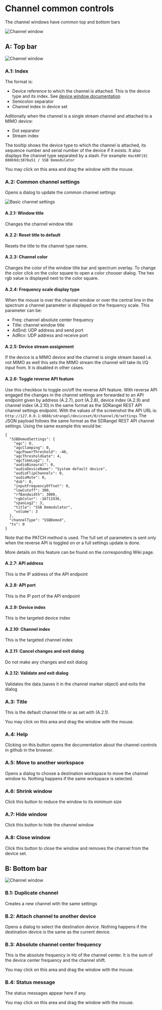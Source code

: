<h1>Channel common controls</h1>

The channel windows have common top and bottom bars

![Channel window](../../doc/img/ChannelWindow.png)

<h2>A: Top bar</h2>

![Channel window](../../doc/img/ChannelWindow_top.png)

<h3>A.1: Index</h3>

The format is:

  - Device reference to which the channel is attached. This is the device type and its index. See [device window documentation](../device/readme.md)
  - Semicolon separator
  - Channel index in device set

Aditionally when the channel is a single stream channel and attached to a MIMO device:

  - Dot separator
  - Stream index

The tooltip shows the device type to which the channel is attached, its sequence number and serial number of the device if it exists. It also displays the channel type separated by a slash. For example: `HackRF[0] 88869dc3878a51 / SSB Demodulator`

You may click on this area and drag the window with the mouse.

<h3>A.2: Common channel settings</h3>

Opens a dialog to update the common channel settings

![Basic channel settings](../../doc/img/BasicChannelSettings.png)

<h4>A.2.1: Window title</h4>

Changes the channel window title

<h4>A.2.2: Reset title to default</h4>

Resets the title to the channel type name.

<h4>A.2.3: Channel color</h4>

Changes the color of the window title bar and spectrum overlay. To change the color click on the color square to open a color chooser dialog. The hex rgb value is displayed next to the color square.

<h4>A.2.4: Frequency scale display type</h4>

When the mouse is over the channel window or over the central line in the spectrum a channel parameter is displayed on the frequency scale. This parameter can be:

  - Freq: channel absolute center frequency
  - Title: channel window title
  - AdSnd: UDP address and send port
  - AdRcv: UDP address and receive port

<h4>A.2.5: Device stream assignment</h4>

If the device is a MIMO device and the channel is single stream based i.e. not MIMO as well this sets the MIMO stream the channel will take its I/Q input from. It is disabled in other cases.

<h4>A.2.6: Toggle reverse API feature</h4>

Use this checkbox to toggle on/off the reverse API feature. With reverse API engaged the changes in the channel settings are forwarded to an API endpoint given by address (A.2.7), port (A.2.8), device index (A.2.9) and channel index (A.2.10) in the same format as the SDRangel REST API channel settings endpoint. With the values of the screenshot the API URL is: `http://127.0.0.1:8888/sdrangel/deviceset/0/channel/0/settings` The JSON payload follows the same format as the SDRangel REST API channel settings. Using the same example this would be:

```
{
  "SSBDemodSettings": {
    "agc": 0,
    "agcClamping": 0,
    "agcPowerThreshold": -40,
    "agcThresholdGate": 4,
    "agcTimeLog2": 7,
    "audioBinaural": 0,
    "audioDeviceName": "System default device",
    "audioFlipChannels": 0,
    "audioMute": 0,
    "dsb": 0,
    "inputFrequencyOffset": 0,
    "lowCutoff": 300,
    "rfBandwidth": 3000,
    "rgbColor": -16711936,
    "spanLog2": 3,
    "title": "SSB Demodulator",
    "volume": 3
  },
  "channelType": "SSBDemod",
  "tx": 0
}
```
Note that the PATCH method is used. The full set of parameters is sent only when the reverse API is toggled on or a full settings update is done.

More details on this feature can be found on the corresponding Wiki page.

<h4>A.2.7: API address</h4>

This is the IP address of the API endpoint

<h4>A.2.8: API port</h4>

This is the IP port of the API endpoint

<h4>A.2.9: Device index</h4>

This is the targeted device index

<h4>A.2.10: Channel index</h4>

This is the targeted channel index

<h4>A.2.11: Cancel changes and exit dialog</h4>

Do not make any changes and exit dialog

<h4>A.2.12: Validate and exit dialog</h4>

Validates the data (saves it in the channel marker object) and exits the dialog

<h3>A.3: Title</h3>

This is the default channel title or as set with (A.2.1).

You may click on this area and drag the window with the mouse.

<h3>A.4: Help</h3>

Clicking on this button opens the documentation about the channel controls in github in the browser.

<h3>A.5: Move to another workspace</h3>

Opens a dialog to choose a destination workspace to move the channel window to. Nothing happens if the same workspace is selected.

<h3>A.6: Shrink window</h3>

Click this button to reduce the window to its minimum size

<h3>A.7: Hide window</h3>

Click this button to hide the channel window

<h3>A.8: Close window</h3>

Click this button to close the window and removes the channel from the device set.

<h2>B: Bottom bar</h2>

![Channel window](../../doc/img/ChannelWindow_bottom.png)

<h3>B.1: Duplicate channel</h3>

Creates a new channel with the same settings

<h3>B.2: Attach channel to another device</h3>

Opens a dialog to select the destination device. Nothing happens if the destination device is the same as the current device.

<h3>B.3: Absolute channel center frequency</h3>

This is the absolute frequency in Hz of the channel center. It is the sum of the device center frequency and the channel shift.

You may click on this area and drag the window with the mouse.

<h3>B.4: Status message</h3>

The status messages appear here if any.

You may click on this area and drag the window with the mouse.


